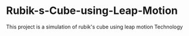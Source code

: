 # Rubik-s-Cube-using-Leap-Motion
This project is a simulation of rubik's cube using leap motion Technology
